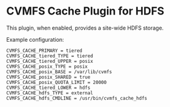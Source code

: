 # CVMFS Cache Plugin for HDFS

This plugin, when enabled, provides a site-wide HDFS storage.

Example configuration:
```
CVMFS_CACHE_PRIMARY = tiered
CVMFS_CACHE_tiered_TYPE = tiered
CVMFS_CACHE_tiered_UPPER = posix
CVMFS_CACHE_posix_TYPE = posix
CVMFS_CACHE_posix_BASE = /var/lib/cvmfs
CVMFS_CACHE_posix_SHARED = true
CVMFS_CACHE_posix_QUOTA_LIMIT = 20000
CVMFS_CACHE_tiered_LOWER = hdfs
CVMFS_CACHE_hdfs_TYPE = external
CVMFS_CACHE_hdfs_CMDLINE = /usr/bin/cvmfs_cache_hdfs
```


